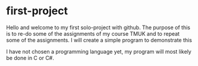 # first-project

Hello and welcome to my first solo-project with github. The purpose of this is to re-do some of the assignments of my course TMUK and to repeat some of the assignments. I will create a simple program to demonstrate this

I have not chosen a programming language yet, my program will most likely be done in C or C#.

